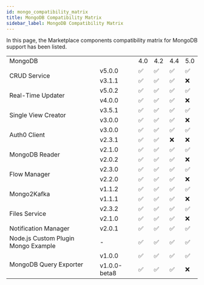 ```yaml
---
id: mongo_compatibility_matrix
title: MongoDB Compatibility Matrix
sidebar_label: MongoDB Compatibility Matrix
---
```

In this page, the Marketplace components compatibility matrix for MongoDB support has been listed.

<table>
    <tr><td>MongoDB</td><td></td><td>4.0</td><td>4.2</td><td>4.4</td><td>5.0</td></tr>
    <tr><td rowspan="2">CRUD Service</td><td>v5.0.0</td><td>✅</td><td>✅</td><td>✅</td><td>✅</td></tr>
    <tr><td>v3.1.1</td><td>✅</td><td>✅</td><td>✅</td><td>❌</td></tr>
    <tr><td rowspan="2">Real-Time Updater</td><td>v5.0.2</td><td>✅</td><td>✅</td><td>✅</td><td>✅</td></tr>
    <tr><td>v4.0.0</td><td>✅</td><td>✅</td><td>✅</td><td>❌</td></tr>
    <tr><td rowspan="2">Single View Creator</td><td>v3.5.1</td><td>✅</td><td>✅</td><td>✅</td><td>✅</td></tr>
    <tr><td>v3.0.0</td><td>✅</td><td>✅</td><td>✅</td><td>❌</td></tr>
    <tr><td rowspan="2">Auth0 Client</td><td>v3.0.0</td><td>✅</td><td>✅</td><td>✅</td><td>✅</td></tr>
    <tr><td>v2.3.1</td><td>✅</td><td>✅</td><td>❌</td><td>❌</td></tr>
    <tr><td rowspan="2">MongoDB Reader</td><td>v2.1.0</td><td>✅</td><td>✅</td><td>✅</td><td>✅</td></tr>
    <tr><td>v2.0.2</td><td>✅</td><td>✅</td><td>✅</td><td>❌</td></tr>
    <tr><td rowspan="2">Flow Manager</td><td>v2.3.0</td><td>✅</td><td>✅</td><td>✅</td><td>✅</td></tr>
    <tr><td>v2.2.0</td><td>✅</td><td>✅</td><td>✅</td><td>❌</td></tr>
    <tr><td rowspan="2">Mongo2Kafka</td><td>v1.1.2</td><td>✅</td><td>✅</td><td>✅</td><td>✅</td></tr>
    <tr><td>v1.1.1</td><td>✅</td><td>✅</td><td>✅</td><td>❌</td></tr>
    <tr><td rowspan="2">Files Service</td><td>v2.3.2</td><td>✅</td><td>✅</td><td>✅</td><td>✅</td></tr>
    <tr><td>v2.1.0</td><td>✅</td><td>✅</td><td>✅</td><td>❌</td></tr>
    <tr><td>Notification Manager</td><td>v2.0.1</td><td>✅</td><td>✅</td><td>✅</td><td>✅</td></tr>
    <tr><td>Node.js Custom Plugin Mongo Example</td><td>-</td><td>✅</td><td>✅</td><td>✅</td><td>✅</td></tr>
    <tr><td rowspan="2">MongoDB Query Exporter</td><td>v1.0.0</td><td>✅</td><td>✅</td><td>✅</td><td>✅</td></tr>
    <tr><td>v1.0.0-beta8</td><td>✅</td><td>✅</td><td>✅</td><td>❌</td></tr>
</table>
